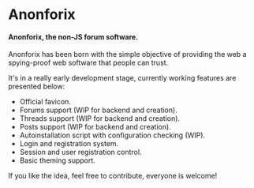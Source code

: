 # Anonforix
#### Anonforix, the non-JS forum software.

Anonforix has been born with the simple objective of providing the web a spying-proof web software that people can trust.

It's in a really early development stage, currently working features are presented below:


 - Official favicon.
 - Forums support (WIP for backend and creation).
 - Threads support (WIP for backend and creation).
 - Posts support (WIP for backend and creation).
 - Autoinstallation script with configuration checking (WIP).
 - Login and registration system.
 - Session and user registration control.
 - Basic theming support.

If you like the idea, feel free to contribute, everyone is welcome!